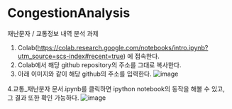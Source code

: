 # CongestionAnalysis
재난문자 / 교통정보 내역 분석 과제

1. Colab(https://colab.research.google.com/notebooks/intro.ipynb?utm_source=scs-index#recent=true) 에 접속한다.
2. Colab에서 해당 github repository의 주소를 그대로 복사한다.
3. 아래 이미지와 같이 해당 github의 주소를 입력한다.
![image](https://user-images.githubusercontent.com/24563098/122162661-e2d25a80-ceae-11eb-8c08-3a284848efdf.png)

4.교통_재난분자 문서.ipynb를 클릭하면 ipython notebook의 동작을 해볼 수 있고, 그 결과 또한 확인 가능하다.
![image](https://user-images.githubusercontent.com/24563098/122162791-11503580-ceaf-11eb-8c90-2726ac26c993.png)
